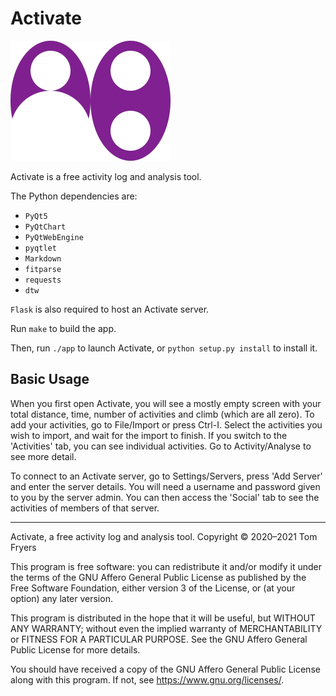# Activate

![Icon](activate/resources/icons/icon_cropped.png)

Activate is a free activity log and analysis tool.

The Python dependencies are:

- `PyQt5`
- `PyQtChart`
- `PyQtWebEngine`
- `pyqtlet`
- `Markdown`
- `fitparse`
- `requests`
- `dtw`

`Flask` is also required to host an Activate server.

Run `make` to build the app.

Then, run `./app` to launch Activate, or `python setup.py install` to
install it.

## Basic Usage

When you first open Activate, you will see a mostly empty screen with
your total distance, time, number of activities and climb (which are all
zero). To add your activities, go to File/Import or press Ctrl-I. Select
the activities you wish to import, and wait for the import to finish. If
you switch to the 'Activities' tab, you can see individual activities.
Go to Activity/Analyse to see more detail.

To connect to an Activate server, go to Settings/Servers, press 'Add
Server' and enter the server details. You will need a username and
password given to you by the server admin. You can then access the
'Social' tab to see the activities of members of that server.

---

Activate, a free activity log and analysis tool.
Copyright © 2020–2021 Tom Fryers

This program is free software: you can redistribute it and/or modify it
under the terms of the GNU Affero General Public License as published
by the Free Software Foundation, either version 3 of the License, or
(at your option) any later version.

This program is distributed in the hope that it will be useful, but
WITHOUT ANY WARRANTY; without even the implied warranty of
MERCHANTABILITY or FITNESS FOR A PARTICULAR PURPOSE. See the GNU Affero
General Public License for more details.

You should have received a copy of the GNU Affero General Public
License along with this program. If not, see
<https://www.gnu.org/licenses/>.
